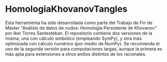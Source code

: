# HomologiaKhovanovTangles

Esta herramienta ha sido desarrollada como parte del Trabajo de Fin de Máster "Análisis de datos de nudos: Homología Persistente de Khovanov" por Iker Torres Santesteban.
El repositorio contiene dos versiones de la misma; una con cálculo simbólico (empleando SymPy), y otra más optimizada con cálculo numérico (por medio de NumPy). Se recomienda el uso de la segunda versión para computaciones largas, aunque la primera es más apta para extensiones a otros anillos distintos de los racionales. 
